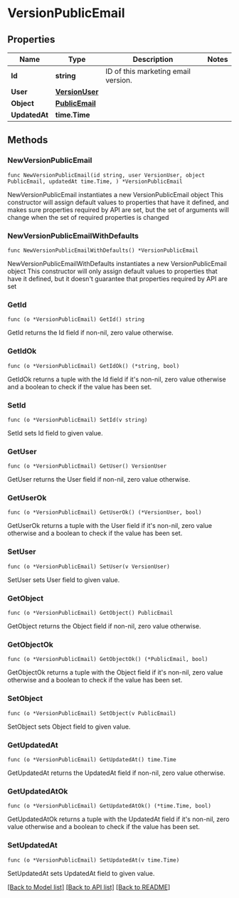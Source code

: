 # VersionPublicEmail

## Properties

Name | Type | Description | Notes
------------ | ------------- | ------------- | -------------
**Id** | **string** | ID of this marketing email version. | 
**User** | [**VersionUser**](VersionUser.md) |  | 
**Object** | [**PublicEmail**](PublicEmail.md) |  | 
**UpdatedAt** | **time.Time** |  | 

## Methods

### NewVersionPublicEmail

`func NewVersionPublicEmail(id string, user VersionUser, object PublicEmail, updatedAt time.Time, ) *VersionPublicEmail`

NewVersionPublicEmail instantiates a new VersionPublicEmail object
This constructor will assign default values to properties that have it defined,
and makes sure properties required by API are set, but the set of arguments
will change when the set of required properties is changed

### NewVersionPublicEmailWithDefaults

`func NewVersionPublicEmailWithDefaults() *VersionPublicEmail`

NewVersionPublicEmailWithDefaults instantiates a new VersionPublicEmail object
This constructor will only assign default values to properties that have it defined,
but it doesn't guarantee that properties required by API are set

### GetId

`func (o *VersionPublicEmail) GetId() string`

GetId returns the Id field if non-nil, zero value otherwise.

### GetIdOk

`func (o *VersionPublicEmail) GetIdOk() (*string, bool)`

GetIdOk returns a tuple with the Id field if it's non-nil, zero value otherwise
and a boolean to check if the value has been set.

### SetId

`func (o *VersionPublicEmail) SetId(v string)`

SetId sets Id field to given value.


### GetUser

`func (o *VersionPublicEmail) GetUser() VersionUser`

GetUser returns the User field if non-nil, zero value otherwise.

### GetUserOk

`func (o *VersionPublicEmail) GetUserOk() (*VersionUser, bool)`

GetUserOk returns a tuple with the User field if it's non-nil, zero value otherwise
and a boolean to check if the value has been set.

### SetUser

`func (o *VersionPublicEmail) SetUser(v VersionUser)`

SetUser sets User field to given value.


### GetObject

`func (o *VersionPublicEmail) GetObject() PublicEmail`

GetObject returns the Object field if non-nil, zero value otherwise.

### GetObjectOk

`func (o *VersionPublicEmail) GetObjectOk() (*PublicEmail, bool)`

GetObjectOk returns a tuple with the Object field if it's non-nil, zero value otherwise
and a boolean to check if the value has been set.

### SetObject

`func (o *VersionPublicEmail) SetObject(v PublicEmail)`

SetObject sets Object field to given value.


### GetUpdatedAt

`func (o *VersionPublicEmail) GetUpdatedAt() time.Time`

GetUpdatedAt returns the UpdatedAt field if non-nil, zero value otherwise.

### GetUpdatedAtOk

`func (o *VersionPublicEmail) GetUpdatedAtOk() (*time.Time, bool)`

GetUpdatedAtOk returns a tuple with the UpdatedAt field if it's non-nil, zero value otherwise
and a boolean to check if the value has been set.

### SetUpdatedAt

`func (o *VersionPublicEmail) SetUpdatedAt(v time.Time)`

SetUpdatedAt sets UpdatedAt field to given value.



[[Back to Model list]](../README.md#documentation-for-models) [[Back to API list]](../README.md#documentation-for-api-endpoints) [[Back to README]](../README.md)


